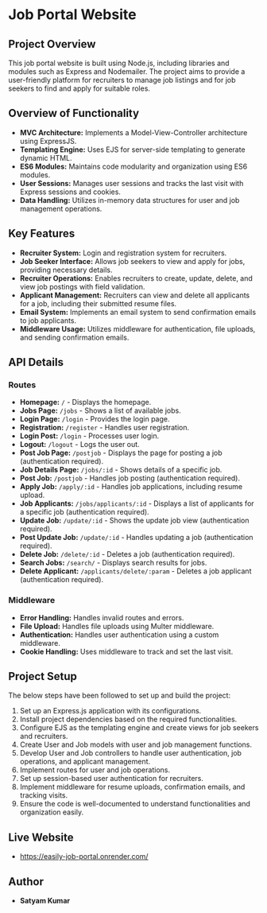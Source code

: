 # Job Portal Website

## Project Overview

This job portal website is built using Node.js, including libraries and modules such as Express and Nodemailer. The project aims to provide a user-friendly platform for recruiters to manage job listings and for job seekers to find and apply for suitable roles.

## Overview of Functionality

- **MVC Architecture:** Implements a Model-View-Controller architecture using ExpressJS.
- **Templating Engine:** Uses EJS for server-side templating to generate dynamic HTML.
- **ES6 Modules:** Maintains code modularity and organization using ES6 modules.
- **User Sessions:** Manages user sessions and tracks the last visit with Express sessions and cookies.
- **Data Handling:** Utilizes in-memory data structures for user and job management operations.

## Key Features

- **Recruiter System:** Login and registration system for recruiters.
- **Job Seeker Interface:** Allows job seekers to view and apply for jobs, providing necessary details.
- **Recruiter Operations:** Enables recruiters to create, update, delete, and view job postings with field validation.
- **Applicant Management:** Recruiters can view and delete all applicants for a job, including their submitted resume files.
- **Email System:** Implements an email system to send confirmation emails to job applicants.
- **Middleware Usage:** Utilizes middleware for authentication, file uploads, and sending confirmation emails.

## API Details

### Routes

- **Homepage:** `/` - Displays the homepage.
- **Jobs Page:** `/jobs` - Shows a list of available jobs.
- **Login Page:** `/login` - Provides the login page.
- **Registration:** `/register` - Handles user registration.
- **Login Post:** `/login` - Processes user login.
- **Logout:** `/logout` - Logs the user out.
- **Post Job Page:** `/postjob` - Displays the page for posting a job (authentication required).
- **Job Details Page:** `/jobs/:id` - Shows details of a specific job.
- **Post Job:** `/postjob` - Handles job posting (authentication required).
- **Apply Job:** `/apply/:id` - Handles job applications, including resume upload.
- **Job Applicants:** `/jobs/applicants/:id` - Displays a list of applicants for a specific job (authentication required).
- **Update Job:** `/update/:id` - Shows the update job view (authentication required).
- **Post Update Job:** `/update/:id` - Handles updating a job (authentication required).
- **Delete Job:** `/delete/:id` - Deletes a job (authentication required).
- **Search Jobs:** `/search/` - Displays search results for jobs.
- **Delete Applicant:** `/applicants/delete/:param` - Deletes a job applicant (authentication required).

### Middleware

- **Error Handling:** Handles invalid routes and errors.
- **File Upload:** Handles file uploads using Multer middleware.
- **Authentication:** Handles user authentication using a custom middleware.
- **Cookie Handling:** Uses middleware to track and set the last visit.

## Project Setup

The below steps have been followed to set up and build the project:

1. Set up an Express.js application with its configurations.
2. Install project dependencies based on the required functionalities.
3. Configure EJS as the templating engine and create views for job seekers and recruiters.
4. Create User and Job models with user and job management functions.
5. Develop User and Job controllers to handle user authentication, job operations, and applicant management.
6. Implement routes for user and job operations.
7. Set up session-based user authentication for recruiters.
8. Implement middleware for resume uploads, confirmation emails, and tracking visits.
9. Ensure the code is well-documented to understand functionalities and organization easily.

## Live Website
- https://easily-job-portal.onrender.com/

## Author

 - **Satyam Kumar**



